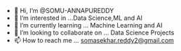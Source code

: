 - 👋 Hi, I’m @SOMU-ANNAPUREDDY
- 👀 I’m interested in ...Data Science,ML and AI
- 🌱 I’m currently learning ... Machine Learning and AI
- 💞️ I’m looking to collaborate on ... Data Science Projects
- 📫 How to reach me ... somasekhar.reddy2@gmail.com

<!---
SOMU-ANNAPUREDDY/SOMU-ANNAPUREDDY is a ✨ special ✨ repository because its `README.md` (this file) appears on your GitHub profile.
You can click the Preview link to take a look at your changes.
--->
